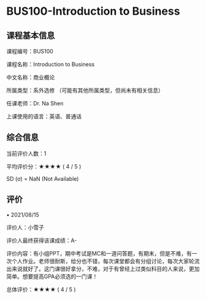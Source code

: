 # BUS100-Introduction to Business
## 课程基本信息
课程编号：BUS100

课程名称：Introduction to Business

中文名称：商业概论

所属类型：系外选修 （可能有其他所属类型，但尚未有相关信息）

任课老师：Dr. Na Shen

上课使用的语言：英语、普通话

## 综合信息
当前评价人数：1

平均评价分：★★★★ ( 4 / 5 )

SD (σ) = NaN (Not Available)

## 评价
• 2021/08/15

评价人：小雪子

评价人最终获得该课成绩：A-

评价内容：有小组PPT，期中考试是MC和一道问答题，有期末，但是不难，有一次个人作业。老师很耐斯，给分也不错，每次课堂都会有分组讨论，每次大家轮流出来说就好了。这门课很好拿分，不难，对于有曾经上过类似科目的人来说，更加简单。想要提高GPA必须选的一门课！

总体评价：★★★★ ( 4 / 5 )